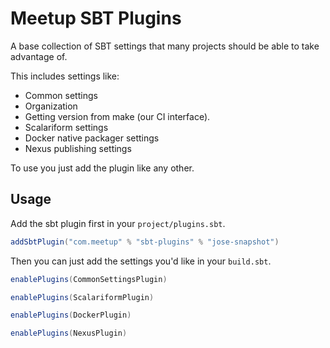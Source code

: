 # Meetup SBT Plugins

A base collection of SBT settings that many projects should be able to take advantage of.

This includes settings like:

* Common settings
 * Organization
 * Getting version from make (our CI interface).
* Scalariform settings
* Docker native packager settings
* Nexus publishing settings

To use you just add the plugin like any other.

## Usage

Add the sbt plugin first in your `project/plugins.sbt`.

```scala
addSbtPlugin("com.meetup" % "sbt-plugins" % "jose-snapshot")
```

Then you can just add the settings you'd like in your `build.sbt`.

```scala
enablePlugins(CommonSettingsPlugin)
```

```scala
enablePlugins(ScalariformPlugin)
```

```scala
enablePlugins(DockerPlugin)
```

```scala
enablePlugins(NexusPlugin)
```
